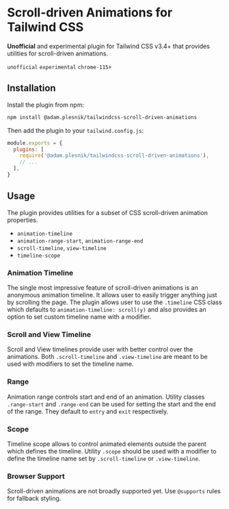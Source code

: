 # Scroll-driven Animations for Tailwind CSS

**Unofficial** and experimental plugin for Tailwind CSS v3.4+ that provides utilities for scroll-driven animations.

`unofficial` `experimental` `chrome-115+`

## Installation

Install the plugin from npm:

```sh
npm install @adam.plesnik/tailwindcss-scroll-driven-animations
```

Then add the plugin to your `tailwind.config.js`:

```js
module.exports = {
  plugins: [
    require('@adam.plesnik/tailwindcss-scroll-driven-animations'),
    // ...
  ],
}
```

## Usage

The plugin provides utilities for a subset of CSS scroll-driven animation properties.

- `animation-timeline`
- `animation-range-start`, `animation-range-end`
- `scroll-timeline`, `view-timeline`
- `timeline-scope`

### Animation Timeline

The single most impressive feature of scroll-driven animations is an anonymous animation timeline. It allows user to easily trigger anything just by scrolling the page. The plugin allows user to use the `.timeline` CSS class which defaults to `animation-timeline: scroll(y)` and also provides an option to set custom timeline name with a modifier.

### Scroll and View Timeline

Scroll and View timelines provide user with better control over the animations. Both `.scroll-timeline` and `.view-timeline` are meant to be used with modifiers to set the timeline name.

### Range

Animation range controls start and end of an animation. Utility classes `.range-start` and `.range-end` can be used for setting the start and the end of the range. They default to `entry` and `exit` respectively.

### Scope

Timeline scope allows to control animated elements outside the parent which defines the timeline. Utility `.scope` should be used with a modifier to define the timeline name set by `.scroll-timeline` or `.view-timeline`.

### Browser Support

Scroll-driven animations are not broadly supported yet. Use `@supports` rules for fallback styling.
